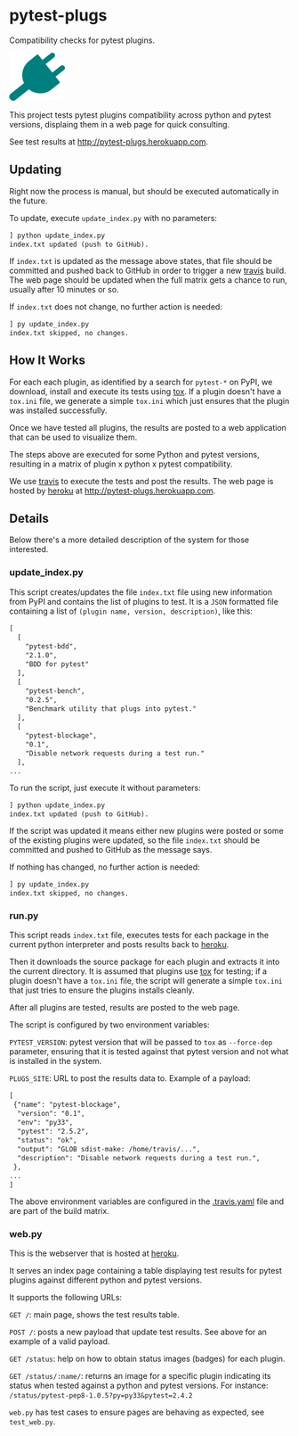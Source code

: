 # pytest-plugs #

Compatibility checks for pytest plugins. 

![plug](static/electrical-plug-th.png)

This project tests pytest plugins compatibility across python and pytest
versions, displaing them in a web page for quick consulting.

See test results at http://pytest-plugs.herokuapp.com.

## Updating ##

Right now the process is manual, but should be executed automatically in the
future.

To update, execute `update_index.py` with no parameters:

```
] python update_index.py
index.txt updated (push to GitHub).
```

If `index.txt` is updated as the message above states, that file should be committed
and pushed back to GitHub in order to trigger a new [travis](travis.org) build.
The web page should be updated when the full matrix gets a chance
to run, usually after 10 minutes or so.

If `index.txt` does not change, no further action is needed:

```
] py update_index.py
index.txt skipped, no changes.
```

## How It Works ##

For each each plugin, as identified by a search for `pytest-*` on PyPI, we
download, install and execute its tests using [tox](http://tox.readthedocs.org/en/latest/).
If a plugin doesn't have a `tox.ini` file, we generate a simple
`tox.ini` which just ensures that the plugin was installed successfully.

Once we have tested all plugins, the results are posted to a web application
that can be used to visualize them.

The steps above are executed for some Python and pytest versions,
resulting in a matrix of plugin x python x pytest compatibility.

We use [travis](travis.org) to execute the tests and post the results. The web
page is hosted by [heroku](heroku.com) at http://pytest-plugs.herokuapp.com.

## Details ##

Below there's a more detailed description of the system for those interested.

### update_index.py ###

This script creates/updates the file `index.txt` file using new information
from PyPI and contains the list of plugins to test. It is a `JSON`
formatted file containing a list of `(plugin name, version, description)`,
like this:

```
[
  [
    "pytest-bdd",
    "2.1.0",
    "BDD for pytest"
  ],
  [
    "pytest-bench",
    "0.2.5",
    "Benchmark utility that plugs into pytest."
  ],
  [
    "pytest-blockage",
    "0.1",
    "Disable network requests during a test run."
  ],
...
```

To run the script, just execute it without parameters:

```
] python update_index.py
index.txt updated (push to GitHub).
```

If the script was updated it means either new plugins were posted or some
of the existing plugins were updated, so the file `index.txt` should be
committed and pushed to GitHub as the message says.

If nothing has changed, no further action is needed:

```
] py update_index.py
index.txt skipped, no changes.
```

### run.py ###

This script reads `index.txt` file, executes tests for each package in
the current python interpreter and posts results back to
[heroku](heroku.com).

Then it downloads the source package for each plugin and extracts it into the
current directory. It is assumed that plugins use [tox](http://tox.readthedocs.org/en/latest/)
for testing; if a plugin doesn't have a `tox.ini` file, the script will generate
a simple `tox.ini` that just tries to ensure the plugins installs cleanly.

After all plugins are tested, results are posted to the web page.

The script is configured by two environment variables:

`PYTEST_VERSION`: pytest version that will be passed to `tox` as `--force-dep`
 parameter, ensuring that it is tested against that pytest version and not
 what is installed in the system.

`PLUGS_SITE`: URL to post the results data to. Example of a payload:

```
[
 {"name": "pytest-blockage",
  "version": "0.1",
  "env": "py33",
  "pytest": "2.5.2",
  "status": "ok",
  "output": "GLOB sdist-make: /home/travis/...",
  "description": "Disable network requests during a test run.",
 },
...
]
```

The above environment variables are configured in the
[.travis.yaml](/.travis.yaml) file and are part of the build matrix.

### web.py ###

This is the webserver that is hosted at [heroku](http://pytest-plugs.herokuapp.com).

It serves an index page containing a table displaying test results for pytest
plugins against different python and pytest versions.

It supports the following URLs:

`GET /`: main page, shows the test results table.

`POST /`: posts a new payload that update test results. See above for an
 example of a valid payload.

 `GET /status`: help on how to obtain status images (badges) for each plugin.

 `GET /status/:name/`: returns an image for a specific plugin indicating its
 status when tested against a python and pytest versions. For instance:
 `/status/pytest-pep8-1.0.5?py=py33&pytest=2.4.2`

 `web.py` has test cases to ensure pages are behaving as expected, see
  `test_web.py`.

